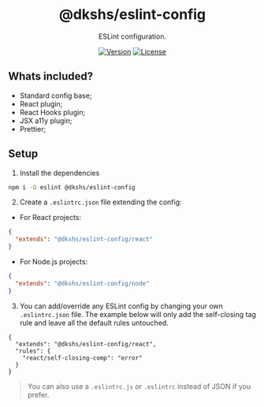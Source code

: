 <div align="center">

# @dkshs/eslint-config

ESLint configuration.

[![Version](https://img.shields.io/npm/v/@dkshs/eslint-config)](https://www.npmjs.com/package/@dkshs/eslint-config) [![License](https://img.shields.io/badge/licence-MIT-blue)](https://github.com/ShadowsS01/eslint-config/blob/master/LICENSE)

</div>

## Whats included?

- Standard config base;
- React plugin;
- React Hooks plugin;
- JSX a11y plugin;
- Prettier;

## Setup

1. Install the dependencies

```bash
npm i -D eslint @dkshs/eslint-config
```

2. Create a `.eslintrc.json` file extending the config:

- For React projects:

```json
{
  "extends": "@dkshs/eslint-config/react"
}
```

- For Node.js projects:

```json
{
  "extends": "@dkshs/eslint-config/node"
}
```

3. You can add/override any ESLint config by changing your own `.eslintrc.json` file. The example below will only add the self-closing tag rule and leave all the default rules untouched.

```
{
  "extends": "@dkshs/eslint-config/react",
  "rules": {
    "react/self-closing-comp": "error"
  }
}
```

> You can also use a `.eslintrc.js` or `.eslintrc` instead of JSON if you prefer.
